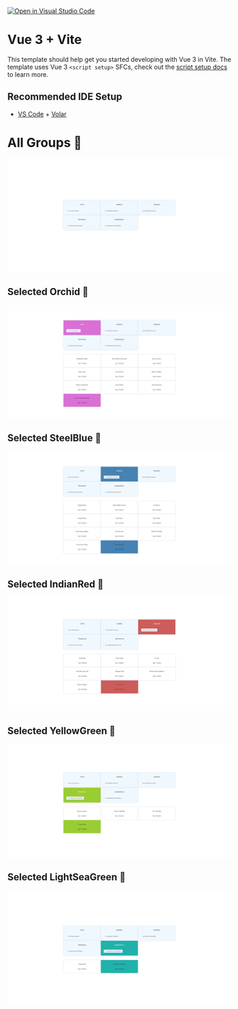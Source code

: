 [![Open in Visual Studio Code](https://classroom.github.com/assets/open-in-vscode-c66648af7eb3fe8bc4f294546bfd86ef473780cde1dea487d3c4ff354943c9ae.svg)](https://classroom.github.com/online_ide?assignment_repo_id=8537339&assignment_repo_type=AssignmentRepo)
# Vue 3 + Vite

This template should help get you started developing with Vue 3 in Vite. The template uses Vue 3 `<script setup>` SFCs, check out the [script setup docs](https://v3.vuejs.org/api/sfc-script-setup.html#sfc-script-setup) to learn more.

## Recommended IDE Setup

- [VS Code](https://code.visualstudio.com/) + [Volar](https://marketplace.visualstudio.com/items?itemName=Vue.volar)


# All Groups :pushpin:
![img.png](img.png)

## Selected Orchid :pushpin:
![img_1.png](img_1.png)

## Selected SteelBlue :pushpin:
![img_2.png](img_2.png)

## Selected IndianRed :pushpin:
![img_3.png](img_3.png)

## Selected YellowGreen :pushpin:
![img_4.png](img_4.png)

## Selected LightSeaGreen :pushpin:
![img_5.png](img_5.png)
